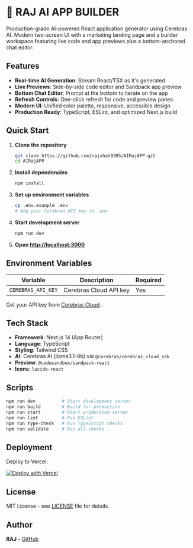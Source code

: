 # 🚀 RAJ AI APP BUILDER

Production-grade AI-powered React application generator using Cerebras AI. Modern two-screen UI with a marketing landing page and a builder workspace featuring live code and app previews plus a bottom-anchored chat editor.

## Features

- **Real-time AI Generation**: Stream React/TSX as it's generated
- **Live Previews**: Side-by-side code editor and Sandpack app preview
- **Bottom Chat Editor**: Prompt at the bottom to iterate on the app
- **Refresh Controls**: One-click refresh for code and preview panes
- **Modern UI**: Unified color palette, responsive, accessible design
- **Production Ready**: TypeScript, ESLint, and optimized Next.js build

## Quick Start

1. **Clone the repository**
   ```bash
   git clone https://github.com/rajshah9305/AIRajAPP.git
   cd AIRajAPP
   ```

2. **Install dependencies**
   ```bash
   npm install
   ```

3. **Set up environment variables**
   ```bash
   cp .env.example .env
   # Add your Cerebras API key to .env
   ```

4. **Start development server**
   ```bash
   npm run dev
   ```

5. **Open [http://localhost:3000](http://localhost:3000)**

## Environment Variables

| Variable | Description | Required |
|----------|-------------|----------|
| `CEREBRAS_API_KEY` | Cerebras Cloud API key | Yes |

Get your API key from [Cerebras Cloud](https://cloud.cerebras.ai).

## Tech Stack

- **Framework**: Next.js 14 (App Router)
- **Language**: TypeScript
- **Styling**: Tailwind CSS
- **AI**: Cerebras AI (llama3.1-8b) via `@cerebras/cerebras_cloud_sdk`
- **Preview**: `@codesandbox/sandpack-react`
- **Icons**: `lucide-react`

## Scripts

```bash
npm run dev          # Start development server
npm run build        # Build for production
npm run start        # Start production server
npm run lint         # Run ESLint
npm run type-check   # Run TypeScript checks
npm run validate     # Run all checks
```

## Deployment

Deploy to Vercel:

[![Deploy with Vercel](https://vercel.com/button)](https://vercel.com/new/clone?repository-url=https://github.com/rajshah9305/AIRajAPP)

## License

MIT License - see [LICENSE](LICENSE) file for details.

## Author

**RAJ** - [GitHub](https://github.com/raj)